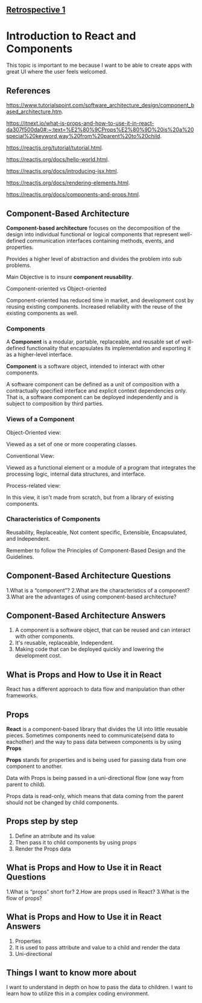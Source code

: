 ## [Retrospective 1](https://connerkt.github.io/Reading-Notes/301/Class01/Retro01)

# Introduction to React and Components

This topic is important to me because I want to be able to create apps with great UI where the user feels welcomed.

## References

<https://www.tutorialspoint.com/software_architecture_design/component_based_architecture.htm>.

<https://itnext.io/what-is-props-and-how-to-use-it-in-react-da307f500da0#:~:text=%E2%80%9CProps%E2%80%9D%20is%20a%20special%20keyword,way%20from%20parent%20to%20child>.

<https://reactjs.org/tutorial/tutorial.html>.

<https://reactjs.org/docs/hello-world.html>.

<https://reactjs.org/docs/introducing-jsx.html>.

<https://reactjs.org/docs/rendering-elements.html>.

<https://reactjs.org/docs/components-and-props.html>.

## Component-Based Architecture

**Component-based architecture** focuses on the decomposition of the design into individual functional or logical components that represent well-defined communication interfaces containing methods, events, and properties.

Provides a higher level of abstraction and divides the problem into sub problems.

Main Objective is to insure **component reusability**.

Component-oriented vs Object-oriented

Component-oriented has reduced time in market, and development cost by reusing existing components.
Increased reliability with the reuse of the existing components as well.

### Components

A **Component** is a modular, portable, replaceable, and reusable set of well-defined functionality that encapsulates its implementation and exporting it as a higher-level interface.

**Component** is a software object, intended to interact with other components.

A software component can be defined as a unit of composition with a contractually specified interface and explicit context dependencies only. That is, a software component can be deployed independently and is subject to composition by third parties.

### Views of a Component

Object-Oriented view:

Viewed as a set of one or more cooperating classes.

Conventional View:

Viewed as a functional element or a module of a program that integrates the processing logic, internal data structures, and interface.

Process-related view:

In this view, it isn't made from scratch, but from a library of existing components.

### Characteristics of Components

Reusability, Replaceable, Not content specific, Extensible, Encapsulated, and Independent.

Remember to follow the Principles of Component-Based Design and the Guidelines.

## Component-Based Architecture Questions

1.What is a “component”?
2.What are the characteristics of a component?
3.What are the advantages of using component-based architecture?

## Component-Based Architecture Answers

1. A component is a software object, that can be reused and can interact with other components.
2. It's reusable, replaceable, Independent.
3. Making code that can be deployed quickly and lowering the development cost.

## What is Props and How to Use it in React

React has a different approach to data flow and manipulation than other frameworks.

## Props

**React** is a component-based library that divides the UI into little reusable pieces. Sometimes components need to communicate(send data to eachother) and the way to pass data between components is by using **Props**

**Props** stands for properties and is being used for passing data from one component to another.

Data with Props is being passed in a uni-directional flow (one way from parent to child).

Props data is read-only, which means that data coming from the parent should not be changed by child components.

## Props step by step

1. Define an atrribute and its value
2. Then pass it to child components by using props
3. Render the Props data



## What is Props and How to Use it in React Questions

1.What is “props” short for?
2.How are props used in React?
3.What is the flow of props?

## What is Props and How to Use it in React Answers

1. Properties
2. It is used to pass attribute and value to a child and render the data
3. Uni-directional

## Things I want to know more about

I want to understand in depth on how to pass the data to children.
I want to learn how to utilize this in a complex coding environment.


